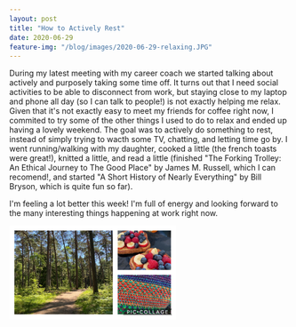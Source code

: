```yaml
---
layout: post
title: "How to Actively Rest"
date: 2020-06-29
feature-img: "/blog/images/2020-06-29-relaxing.JPG"
---
```


During my latest meeting with my career coach we started talking about actively and purposely taking some time off.  It turns out that I need social activities to be able to disconnect from work, but staying close to my laptop and phone all day (so I can talk to people!) is not exactly helping me relax. Given that it's not exactly easy to meet my friends for coffee right now, I commited to try some of the other things I used to do to relax and ended up having a lovely weekend.  The goal was to actively do something to rest, instead of simply trying to wacth some TV, chatting, and letting time go by.  I went running/walking with my daughter, cooked a little (the french toasts were great!), knitted a little, and read a little (finished "The Forking Trolley: An Ethical Journey to The Good Place" by James M. Russell, which I can recomend!, and started "A Short History of Nearly Everything" by Bill Bryson, which is quite fun so far).

I'm feeling a lot better this week! I'm full of energy and looking forward to the many interesting things happening at work right now.

<img src="/blog/images/2020-06-29-relaxing.JPG" width="300">

